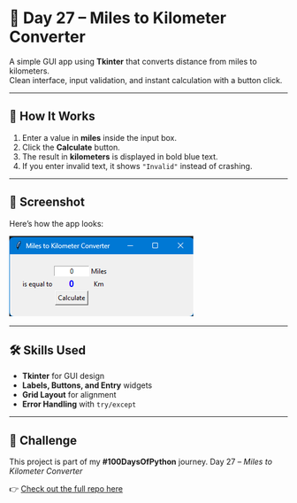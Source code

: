 # 🔢 Day 27 – Miles to Kilometer Converter

A simple GUI app using **Tkinter** that converts distance from miles to kilometers.  
Clean interface, input validation, and instant calculation with a button click.  

---

## 🚀 How It Works
1. Enter a value in **miles** inside the input box.
2. Click the **Calculate** button.
3. The result in **kilometers** is displayed in bold blue text.
4. If you enter invalid text, it shows `"Invalid"` instead of crashing.

---

## 📸 Screenshot
Here’s how the app looks:

![App Screenshot](screenshot_GUI.png)

---

## 🛠 Skills Used
- **Tkinter** for GUI design
- **Labels, Buttons, and Entry** widgets
- **Grid Layout** for alignment
- **Error Handling** with `try/except`

---

## 📅 Challenge
This project is part of my **#100DaysOfPython** journey. 
Day 27 – *Miles to Kilometer Converter*  

👉 [Check out the full repo here](https://github.com/chiragdhawan07/100-days-of-python)

